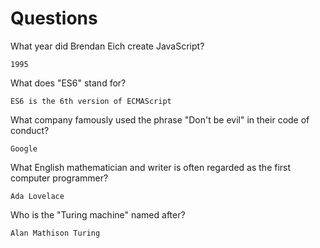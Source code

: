 # Questions

What year did Brendan Eich create JavaScript?

```
1995
```

What does "ES6" stand for?

```
ES6 is the 6th version of ECMAScript 
```

What company famously used the phrase "Don't be evil" in their code of conduct?

```
Google 
```

What English mathematician and writer is often regarded as the first computer programmer?

```
Ada Lovelace
```

Who is the "Turing machine" named after?

```
Alan Mathison Turing
```
